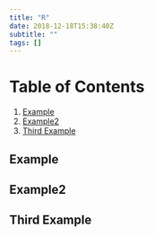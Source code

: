 ```yaml
---
title: "R"
date: 2018-12-18T15:38:40Z
subtitle: ""
tags: []
---
```


# Table of Contents
1. [Example](#example)
2. [Example2](#example2)
3. [Third Example](#third-example)

## Example
## Example2
## Third Example